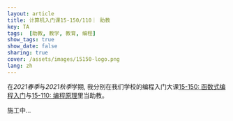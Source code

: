```yaml
---
layout: article
title: 计算机入门课15-150/110｜ 助教
key: TA
tags:  [助教, 教学, 教育, 编程]
show_tags: true
show_date: false
sharing: true
cover: /assets/images/15150-logo.png
lang: zh
---
```


在*2021春季*与*2021秋季*学期, 我分别在我们学校的编程入门大课[15-150: 函数式编程入门][15150]与[15-110: 编程原理][15110]里当助教。
 
<!--more-->

施工中...

[15150]: http://www.cs.cmu.edu/~15150/
[15110]: https://www.cs.cmu.edu/~15110/
